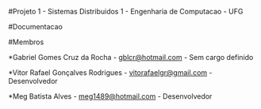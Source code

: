 #Projeto 1 - Sistemas Distribuidos 1 - Engenharia de Computacao - UFG

#Documentacao

#Membros

*Gabriel Gomes Cruz da Rocha - gblcr@hotmail.com - Sem cargo definido

*Vitor Rafael Gonçalves Rodrigues - vitorafaelgr@gmail.com - Desenvolvedor

*Meg Batista Alves - meg1489@hotmail.com - Desenvolvedor

